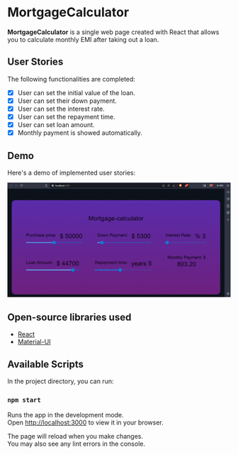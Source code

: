 # MortgageCalculator

**MortgageCalculator** is a single web page created with React that allows you to calculate monthly EMI after taking out a loan.

## User Stories

The following functionalities are completed:

- [x] User can set the initial value of the loan.
- [x] User can set their down payment.
- [x] User can set the interest rate.
- [x] User can set the repayment time.
- [x] User can set loan amount.
- [x] Monthly payment is showed automatically.

## Demo

Here's a demo of implemented user stories:

<img src='overview.png' title='Demo' width='' alt='Demo' />


## Open-source libraries used

- [React](https://react.dev/)
- [Material-UI](https://mui.com/)

## Available Scripts

In the project directory, you can run:

### `npm start`

Runs the app in the development mode.\
Open [http://localhost:3000](http://localhost:3000) to view it in your browser.

The page will reload when you make changes.\
You may also see any lint errors in the console.
